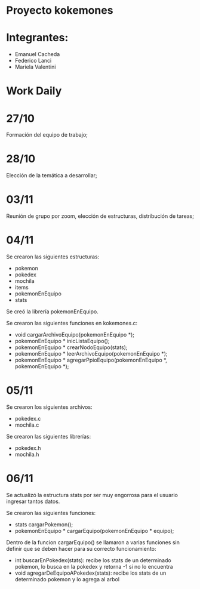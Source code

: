 # Proyecto kokemones

# Integrantes:
- Emanuel Cacheda
- Federico Lanci
- Mariela Valentini

# Work Daily

# 27/10
Formación del equipo de trabajo;

# 28/10
Elección de la temática a desarrollar;

# 03/11
Reunión de grupo por zoom, elección de estructuras, distribución de tareas;

# 04/11

Se crearon las siguientes estructuras:
- pokemon
- pokedex
- mochila
- items
- pokemonEnEquipo
- stats

Se creó la librería pokemonEnEquipo.

Se crearon las siguientes funciones en kokemones.c:

- void cargarArchivoEquipo(pokemonEnEquipo *);
- pokemonEnEquipo * inicListaEquipo();
- pokemonEnEquipo * crearNodoEquipo(stats);
- pokemonEnEquipo * leerArchivoEquipo(pokemonEnEquipo *);
- pokemonEnEquipo * agregarPpioEquipo(pokemonEnEquipo *, pokemonEnEquipo *);

# 05/11

Se crearon los siguientes archivos:

- pokedex.c
- mochila.c

Se crearon las siguientes librerías:

- pokedex.h
- mochila.h

# 06/11

Se actualizó la estructura stats por ser muy engorrosa para el usuario ingresar tantos datos.

Se crearon las siguientes funciones:

- stats cargarPokemon();
- pokemonEnEquipo * cargarEquipo(pokemonEnEquipo * equipo);

Dentro de la funcion cargarEquipo() se llamaron a varias funciones sin definir que se deben hacer para su correcto funcionamiento:

- int buscarEnPokedex(stats): recibe los stats de un determinado pokemon, lo busca en la pokedex y retorna -1 si no lo encuentra
- void agregarDeEquipoAPokedex(stats): recibe los stats de un determinado pokemon y lo agrega al arbol
